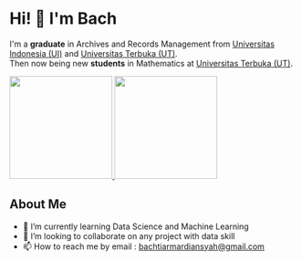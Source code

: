 # Hi! 👋 I'm Bach

I'm a **graduate** in Archives and Records Management from [Universitas Indonesia (UI)](https://www.ui.ac.id/) and [Universitas Terbuka (UT)](https://www.ut.ac.id/).  
Then now being new **students** in Mathematics at [Universitas Terbuka (UT)](https://www.ut.ac.id/).

<p align="left">
  <a href="https://github.com/BachtiarM12">
    <img height="180em" src="https://github-readme-stats-eight-theta.vercel.app/api?username=BachtiarM12&show_icons=true&theme=algolia&include_all_commits=true&count_private=true"/>
    <img height="180em" src="https://github-readme-stats-eight-theta.vercel.app/api/top-langs/?username=BachtiarM12&layout=compact&langs_count=8&theme=algolia"/>
  </a>
</p>

## About Me
- 🌱 I’m currently learning Data Science and Machine Learning
- 👯 I’m looking to collaborate on any project with data skill
- 📫 How to reach me by email : bachtiarmardiansyah@gmail.com

